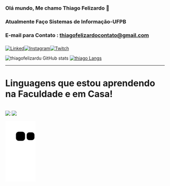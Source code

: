 ### Olá mundo, Me chamo Thiago Felizardo 🤙
### Atualmente Faço Sistemas de Informação-UFPB
### E-mail para Contato : thiagofelizardocontato@gmail.com

### 
[![Linked](https://img.shields.io/badge/LinkedIn-0077B5?style=for-the-badge&logo=linkedin&logoColor=white)](https://www.linkedin.com/in/thiago-felizardo-6b75a2188/)[![Instagram](https://img.shields.io/badge/Instagram-E4405F?style=for-the-badge&logo=instagram&logoColor=white)](https://www.instagram.com/thiago_felizardo/)[![Twitch](https://img.shields.io/badge/Twitch-9146FF?style=for-the-badge&logo=twitch&logoColor=white)](https://www.twitch.tv/fellizardo)

![thiagofelizardu GitHub stats](https://github-readme-stats.vercel.app/api?username=thiagofelizardu&show_icons=true&theme=dark)
[![thiago Langs](https://github-readme-stats.vercel.app/api/top-langs/?username=thiagofelizardu&layout=compact&theme=dark)](https://github.com/thiagofelizardu/github-readme-stats)
<hr>
<h1>Linguagens que estou aprendendo na Faculdade e em Casa!</h1>
<div style="Display: inline_block"><br/>
    <img src="https://img.shields.io/badge/Java-ED8B00?style=for-the-badge&logo=java&logoColor=white"/>
    <img src="https://img.shields.io/badge/Python-3776AB?style=for-the-badge&logo=python&logoColor=white"/>
    <!--<img src="https://img.shields.io/badge/JavaScript-F7DF1E?style=for-the-badge&logo=javascript&logoColor=black"/>-->
    
</div>
  
 ![Snake animation](https://github.com/thiagofelizardu/thiagofelizardu/blob/output/github-contribution-grid-snake.svg)
  
 
